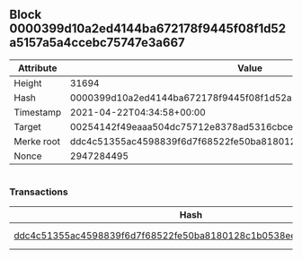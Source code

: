 ## Block 0000399d10a2ed4144ba672178f9445f08f1d52a5157a5a4ccebc75747e3a667

Attribute | Value
--- | ---
Height | 31694
Hash | 0000399d10a2ed4144ba672178f9445f08f1d52a5157a5a4ccebc75747e3a667
Timestamp | 2021-04-22T04:34:58+00:00
Target | 00254142f49eaaa504dc75712e8378ad5316cbcead634704b3734b6271167cc4
Merke root | ddc4c51355ac4598839f6d7f68522fe50ba8180128c1b0538eebbb99961792f9
Nonce | 2947284495

```

```

### Transactions

Hash | Amount
--- | ---
[ddc4c51355ac4598839f6d7f68522fe50ba8180128c1b0538eebbb99961792f9](ddc4c51355ac4598839f6d7f68522fe50ba8180128c1b0538eebbb99961792f9.md) | 10.00000000 SKEPTI 
